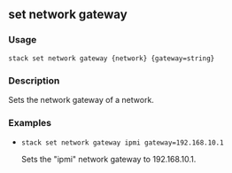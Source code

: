 ## set network gateway

### Usage

`stack set network gateway {network} {gateway=string}`

### Description

Sets the network gateway of a network.

### Examples

* `stack set network gateway ipmi gateway=192.168.10.1`

   Sets the "ipmi" network gateway to 192.168.10.1.




